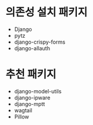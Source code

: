 # 의존성 설치 패키지
* Django
* pytz
* django-crispy-forms
* django-allauth

# 추천 패키지
* django-model-utils
* django-ipware
* django-mptt
* wagtail
* Pillow

